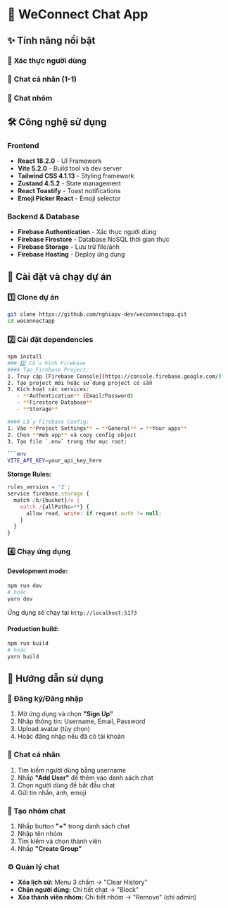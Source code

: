 # 💬 WeConnect Chat App

## ✨ Tính năng nổi bật

### 🔐 **Xác thực người dùng**

### 💬 **Chat cá nhân (1-1)**

### 👥 **Chat nhóm**

## 🛠️ Công nghệ sử dụng

### Frontend

- **React 18.2.0** - UI Framework
- **Vite 5.2.0** - Build tool và dev server
- **Tailwind CSS 4.1.13** - Styling framework
- **Zustand 4.5.2** - State management
- **React Toastify** - Toast notifications
- **Emoji Picker React** - Emoji selector

### Backend & Database

- **Firebase Authentication** - Xác thực người dùng
- **Firebase Firestore** - Database NoSQL thời gian thực
- **Firebase Storage** - Lưu trữ file/ảnh
- **Firebase Hosting** - Deploy ứng dụng

## 🚀 Cài đặt và chạy dự án

### 1️⃣ Clone dự án

```bash
git clone https://github.com/nghiapv-dev/weconnectapp.git
cd weconnectapp
```

### 2️⃣ Cài đặt dependencies

````bash
npm install
### 3️⃣ Cấu hình Firebase
#### Tạo Firebase Project:
1. Truy cập [Firebase Console](https://console.firebase.google.com/)
2. Tạo project mới hoặc sử dụng project có sẵn
3. Kích hoạt các services:
   - **Authentication** (Email/Password)
   - **Firestore Database**
   - **Storage**

#### Lấy Firebase Config:
1. Vào **Project Settings** → **General** → **Your apps**
2. Chọn **Web app** và copy config object
3. Tạo file `.env` trong thư mục root:

```env
VITE_API_KEY=your_api_key_here
````

**Storage Rules:**

```javascript
rules_version = '2';
service firebase.storage {
  match /b/{bucket}/o {
    match /{allPaths=**} {
      allow read, write: if request.auth != null;
    }
  }
}
```

### 4️⃣ Chạy ứng dụng

#### Development mode:

```bash
npm run dev
# hoặc
yarn dev
```

Ứng dụng sẽ chạy tại `http://localhost:5173`

#### Production build:

```bash
npm run build
# hoặc
yarn build
```

## 🎯 Hướng dẫn sử dụng

### 👤 Đăng ký/Đăng nhập

1. Mở ứng dụng và chọn **"Sign Up"**
2. Nhập thông tin: Username, Email, Password
3. Upload avatar (tùy chọn)
4. Hoặc đăng nhập nếu đã có tài khoản

### 💬 Chat cá nhân

1. Tìm kiếm người dùng bằng username
2. Nhấp **"Add User"** để thêm vào danh sách chat
3. Chọn người dùng để bắt đầu chat
4. Gửi tin nhắn, ảnh, emoji

### 👥 Tạo nhóm chat

1. Nhấp button **"+"** trong danh sách chat
2. Nhập tên nhóm
3. Tìm kiếm và chọn thành viên
4. Nhấp **"Create Group"**

### ⚙️ Quản lý chat

- **Xóa lịch sử:** Menu 3 chấm → "Clear History"
- **Chặn người dùng:** Chi tiết chat → "Block"
- **Xóa thành viên nhóm:** Chi tiết nhóm → "Remove" (chỉ admin)
